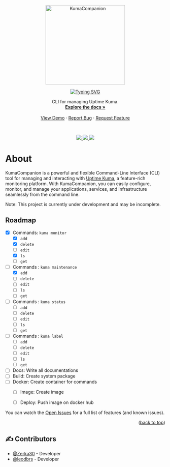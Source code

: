 <p align="center">
  <a href="https://github.com/Zerka30/KumaCompanion">
    <img src="https://utility.zerka.dev/kumacompanion/KumaCompanion.svg" width="250px" alt="KumaCompanion" />
  </a>
</p>

<p align="center">
  <a href="https://git.io/typing-svg"><img src="https://readme-typing-svg.herokuapp.com?font=&pause=1000&color=77E59F&center=true&vCenter=true&repeat=false&width=800&lines=KumaCompanion" alt="Typing SVG" /></a>
</p>
<p align="center">
    CLI for managing Uptime Kuma.
    <br />
    <a href="https://github.com/Zerka30/KumaCompanion"><strong>Explore the docs »</strong></a>
    <br />
    <br />
    <a href="https://github.com/othneildrew/Best-README-Template">View Demo</a>
    ·
    <a href="https://github.com/Zerka30/KumaCompanion/issues/new/choose">Report Bug</a>
    ·
    <a href="https://github.com/Zerka30/KumaCompanion/issues/new/choose">Request Feature</a>
</p><br>
<p align="center">
    <a href="#"><img src="https://img.shields.io/badge/python-%233570A0.svg?style=for-the-badge&logo=python&logoColor=FFE05D"> </a>
    <a href="https://uptime.kuma.pet/"><img src="https://img.shields.io/badge/Uptime%20Kuma-5CDD8B.svg?style=for-the-badge&logo=Uptime-Kuma&logoColor=white"> </a>
    <a href="https://www.docker.com/"><img src="https://img.shields.io/badge/docker-%232496ED.svg?style=for-the-badge&logo=docker&logoColor=white"> </a>
    <br />
</p>


# About

KumaCompanion is a powerful and flexible Command-Line Interface (CLI) tool for managing and interacting with [Uptime Kuma](https://uptime.kuma.pet/), a feature-rich monitoring platform. With KumaCompanion, you can easily configure, monitor, and manage your applications, services, and infrastructure seamlessly from the command line.

Note: This project is currently under development and may be incomplete.

<!-- ROADMAP -->
## Roadmap

- [x] Commands: `kuma monitor`
    - [x] `add`
    - [x] `delete`
    - [ ] `edit`
    - [x] `ls`
    - [ ] `get`
- [ ] Commands : `kuma maintenance`
    - [x] `add`
    - [ ] `delete`
    - [ ] `edit`
    - [ ] `ls`
    - [ ] `get`
- [ ] Commands : `kuma status`
    - [ ] `add`
    - [ ] `delete`
    - [ ] `edit`
    - [ ] `ls`
    - [ ] `get`
- [ ] Commands : `kuma label`
    - [ ] `add`
    - [ ] `delete`
    - [ ] `edit`
    - [ ] `ls`
    - [ ] `get`
- [ ] Docs: Write all documentations
- [ ] Build: Create system package
- [ ] Docker: Create container for commands
    - [ ] Image: Create image
    - [ ] Deploy: Push image on docker hub


You can watch the [Open Issues](https://github.com/Zerka30/KumaCompanion/issues) for a full list of features (and known issues).

<p align="right">(<a href="#readme-top">back to top</a>)</p>

## ✍️ Contributors <a name = "authors"></a>
- [@Zerka30](https://github.com/Zerka30) - Developer
- [@leodbrs](https://github.com/leodbrs) - Developer
